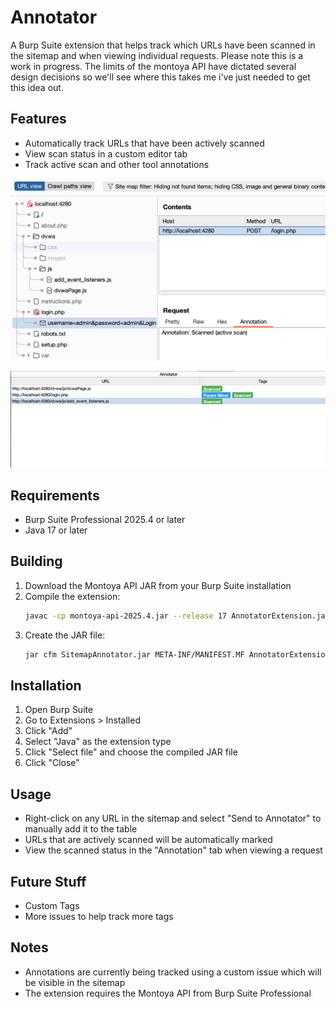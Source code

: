 # Annotator

A Burp Suite extension that helps track which URLs have been scanned in the sitemap and when viewing individual requests.
Please note this is a work in progress. The limits of the montoya API have dictated several design decisions so we'll see where this takes me i've just needed to get this idea out. 

## Features

- Automatically track URLs that have been actively scanned
- View scan status in a custom editor tab
- Track active scan and other tool annotations

![Screenshot](images/Scanned.png)

![Screenshot](images/table.png)

## Requirements

- Burp Suite Professional 2025.4 or later
- Java 17 or later

## Building

1. Download the Montoya API JAR from your Burp Suite installation
2. Compile the extension:
   ```bash
   javac -cp montoya-api-2025.4.jar --release 17 AnnotatorExtension.java
   ```
3. Create the JAR file:
   ```bash
   jar cfm SitemapAnnotator.jar META-INF/MANIFEST.MF AnnotatorExtension*.class
   ```

## Installation

1. Open Burp Suite
2. Go to Extensions > Installed
3. Click "Add"
4. Select "Java" as the extension type
5. Click "Select file" and choose the compiled JAR file
6. Click "Close"

## Usage

- Right-click on any URL in the sitemap and select "Send to Annotator" to manually add it to the table
- URLs that are actively scanned will be automatically marked
- View the scanned status in the "Annotation" tab when viewing a request

## Future Stuff
- Custom Tags
- More issues to help track more tags

## Notes

- Annotations are currently being tracked using a custom issue which will be visible in the sitemap
- The extension requires the Montoya API from Burp Suite Professional 
